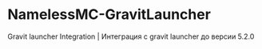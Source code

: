 # NamelessMC-GravitLauncher
Gravit launcher Integration | Интеграция с gravit launcher до версии 5.2.0
